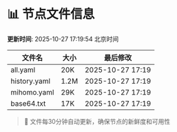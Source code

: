 # 📊 节点文件信息

**更新时间**: 2025-10-27 17:19:54 北京时间

| 文件名 | 大小 | 最后修改 |
|--------|------|----------|
| all.yaml | 20K | 2025-10-27 17:19 |
| history.yaml | 1.2M | 2025-10-27 17:19 |
| mihomo.yaml | 29K | 2025-10-27 17:19 |
| base64.txt | 17K | 2025-10-27 17:19 |

> 🔄 文件每30分钟自动更新，确保节点的新鲜度和可用性
